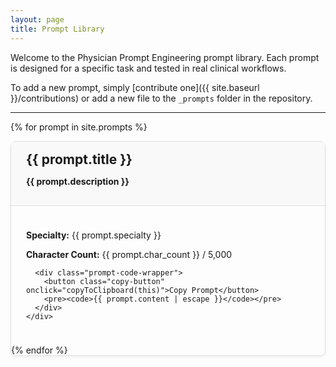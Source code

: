 ```yaml
---
layout: page
title: Prompt Library
---
```


<style>
  .prompt-entry {
    border: 1px solid #e0e0e0;
    border-radius: 8px;
    margin-bottom: 2rem;
    box-shadow: 0 2px 4px rgba(0,0,0,0.05);
  }
  .prompt-header {
    background-color: #f9f9f9;
    padding: 1rem 1.5rem;
    border-bottom: 1px solid #e0e0e0;
  }
  .prompt-header h2 {
    margin-top: 0;
    margin-bottom: 0.25rem;
  }
  .prompt-body {
    padding: 1.5rem;
  }
  .prompt-code-wrapper {
    position: relative;
  }
  .prompt-code-wrapper pre {
    background-color: #fdfdfd;
    border: 1px solid #ddd;
    padding: 1rem;
    white-space: pre-wrap; /* Allow prompt text to wrap */
    word-wrap: break-word; /* Break long words */
  }
  .copy-button {
    position: absolute;
    top: 10px;
    right: 10px;
    background-color: #007bff;
    color: white;
    border: none;
    padding: 0.5rem 0.75rem;
    border-radius: 5px;
    cursor: pointer;
    font-size: 0.85rem;
  }
  .copy-button:hover {
    background-color: #0056b3;
  }
</style>

Welcome to the Physician Prompt Engineering prompt library. Each prompt is designed for a specific task and tested in real clinical workflows.

To add a new prompt, simply [contribute one]({{ site.baseurl }}/contributions) or add a new file to the `_prompts` folder in the repository.

---

{% for prompt in site.prompts %}
  <div class="prompt-entry">
    <div class="prompt-header">
      <h2>{{ prompt.title }}</h2>
      <p><strong>{{ prompt.description }}</strong></p>
    </div>
    <div class="prompt-body">
      <p><strong>Specialty:</strong> {{ prompt.specialty }}</p>
      <p><strong>Character Count:</strong> {{ prompt.char_count }} / 5,000</p>
      
      <div class="prompt-code-wrapper">
        <button class="copy-button" onclick="copyToClipboard(this)">Copy Prompt</button>
        <pre><code>{{ prompt.content | escape }}</code></pre>
      </div>
    </div>
  </div>
{% endfor %}

<script>
function copyToClipboard(button) {
  const pre = button.nextElementSibling;
  const code = pre.querySelector('code');
  const text = code.innerText;
  
  navigator.clipboard.writeText(text).then(function() {
    button.innerText = 'Copied!';
    setTimeout(function() {
      button.innerText = 'Copy Prompt';
    }, 2000);
  }, function(err) {
    button.innerText = 'Failed';
    console.error('Could not copy text: ', err);
  });
}
</script>